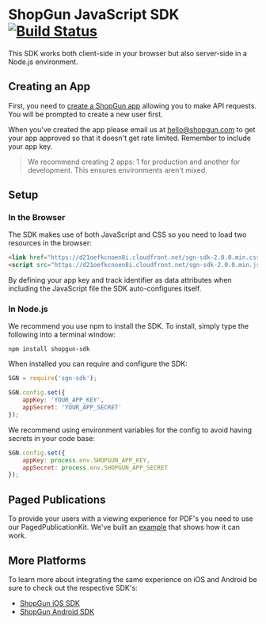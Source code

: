 # ShopGun JavaScript SDK [![Build Status](https://travis-ci.org/shopgun/shopgun-js-sdk.svg?branch=develop)](https://travis-ci.org/shopgun/shopgun-js-sdk)

This SDK works both client-side in your browser but also server-side in a Node.js environment.

## Creating an App

First, you need to [create a ShopGun app](https://business.shopgun.com/developers/apps) allowing you to make API requests. You will be prompted to create a new user first.

When you've created the app please email us at hello@shopgun.com to get your app approved so that it doesn't get rate limited. Remember to include your app key.

> We recommend creating 2 apps: 1 for production and another for development. This ensures environments aren't mixed. 

## Setup

### In the Browser

The SDK makes use of both JavaScript and CSS so you need to load two resources in the browser:

```html
<link href="https://d21oefkcnoen8i.cloudfront.net/sgn-sdk-2.0.0.min.css" rel="stylesheet" type="text/css">
<script src="https://d21oefkcnoen8i.cloudfront.net/sgn-sdk-2.0.0.min.js" id="sgn-sdk" data-app-key="YOUR_APP_KEY" data-track-id="YOUR_TRACK_ID"></script>
```

By defining your app key and track identifier as data attributes when including the JavaScript file the SDK auto-configures itself.

### In Node.js

We recommend you use npm to install the SDK. To install, simply type the following into a terminal window:

```
npm install shopgun-sdk
```

When installed you can require and configure the SDK:

```javascript
SGN = require('sgn-sdk');

SGN.config.set({
    appKey: 'YOUR_APP_KEY',
    appSecret: 'YOUR_APP_SECRET'
});
```

We recommend using environment variables for the config to avoid having secrets in your code base:

```javascript
SGN.config.set({
    appKey: process.env.SHOPGUN_APP_KEY,
    appSecret: process.env.SHOPGUN_APP_SECRET
});
```

## Paged Publications

To provide your users with a viewing experience for PDF's you need to use our PagedPublicationKit. We've built an [example](/dist/paged-publications.html) that shows how it can work.

## More Platforms

To learn more about integrating the same experience on iOS and Android be sure to check out the respective SDK's:

* [ShopGun iOS SDK](https://github.com/shopgun/shopgun-ios-sdk)
* [ShopGun Android SDK](https://github.com/shopgun/shopgun-android-sdk)
